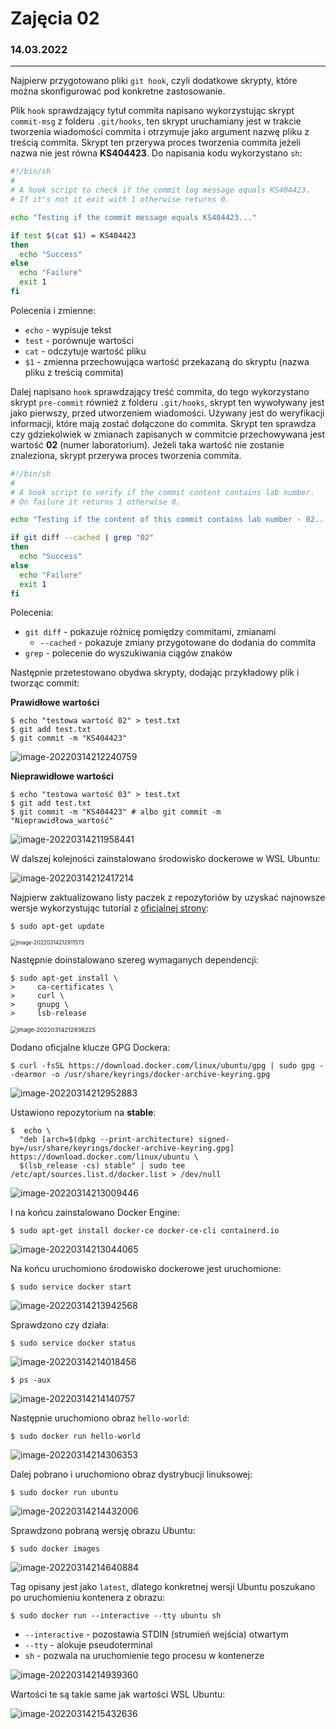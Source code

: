 # Zajęcia 02
### 14.03.2022
---

Najpierw przygotowano pliki `git hook`, czyli dodatkowe skrypty, które można skonfigurować pod konkretne zastosowanie.

Plik `hook` sprawdzający tytuł commita napisano wykorzystując skrypt `commit-msg` z folderu `.git/hooks`, ten skrypt uruchamiany jest w trakcie tworzenia wiadomości commita i otrzymuje jako argument nazwę pliku z treścią commita. Skrypt ten przerywa proces tworzenia commita jeżeli nazwa nie jest równa **KS404423**. Do napisania kodu wykorzystano `sh`:

```sh
#!/bin/sh
#
# A hook script to check if the commit log message equals KS404423.
# If it's not it exit with 1 otherwise returns 0.

echo "Testing if the commit message equals KS404423..."

if test $(cat $1) = KS404423
then
  echo "Success"
else
  echo "Failure"
  exit 1
fi
```

Polecenia i zmienne:

* `echo` - wypisuje tekst
* `test` - porównuje wartości
* `cat` - odczytuje wartość pliku
* `$1` - zmienna przechowująca wartość przekazaną do skryptu (nazwa pliku z treścią commita)

Dalej napisano `hook` sprawdzający treść commita, do tego wykorzystano skrypt `pre-commit` również z folderu `.git/hooks`, skrypt ten wywoływany jest jako pierwszy, przed utworzeniem wiadomości. Używany jest do weryfikacji informacji, które mają zostać dołączone do commita. Skrypt ten sprawdza czy gdziekolwiek w zmianach zapisanych w commitcie przechowywana jest wartość **02** (numer laboratorium). Jeżeli taka wartość nie zostanie znaleziona, skrypt przerywa proces tworzenia commita.

```sh
#!/bin/sh
#
# A hook script to verify if the commit content contains lab number.
# On failure it returns 1 otherwise 0.

echo "Testing if the content of this commit contains lab number - 02..."

if git diff --cached | grep "02"
then
  echo "Success"
else
  echo "Failure"
  exit 1
fi
```

Polecenia:

* `git diff` - pokazuje różnicę pomiędzy commitami, zmianami
  * `--cached` - pokazuje zmiany przygotowane do dodania do commita
* `grep` - polecenie do wyszukiwania ciągów znaków



Następnie przetestowano obydwa skrypty, dodając przykładowy plik i tworząc commit:

**Prawidłowe wartości**

```shell
$ echo "testowa wartość 02" > test.txt
$ git add test.txt
$ git commit -m "KS404423"
```

![image-20220314212240759](C:\Users\kale2\OneDrive\Dokumenty\MDO2022_S\INO\GCL02\KS404423\Lab01\image-20220314212240759.png)



**Nieprawidłowe wartości**

```shell
$ echo "testowa wartość 03" > test.txt
$ git add test.txt
$ git commit -m "KS404423" # albo git commit -m "Nieprawidłowa_wartość"
```

![image-20220314211958441](C:\Users\kale2\OneDrive\Dokumenty\MDO2022_S\INO\GCL02\KS404423\Lab01\image-20220314211958441.png)



W dalszej kolejności zainstalowano środowisko dockerowe w WSL Ubuntu:

![image-20220314212417214](C:\Users\kale2\OneDrive\Dokumenty\MDO2022_S\INO\GCL02\KS404423\Lab01\image-20220314212417214.png)

Najpierw zaktualizowano listy paczek z repozytoriów by uzyskać najnowsze wersje wykorzystując tutorial z [oficjalnej strony](https://docs.docker.com/engine/install/ubuntu/):

```shell
$ sudo apt-get update
```

<img src="C:\Users\kale2\OneDrive\Dokumenty\MDO2022_S\INO\GCL02\KS404423\Lab01\image-20220314212911573.png" alt="image-20220314212911573" style="zoom:60%;" />

Następnie doinstalowano szereg wymaganych dependencji:

```shell
$ sudo apt-get install \
>     ca-certificates \
>     curl \
>     gnupg \
>     lsb-release
```

<img src="C:\Users\kale2\OneDrive\Dokumenty\MDO2022_S\INO\GCL02\KS404423\Lab01\image-20220314212936225.png" alt="image-20220314212936225" style="zoom:67%;" />

Dodano oficjalne klucze GPG Dockera:

```shell
$ curl -fsSL https://download.docker.com/linux/ubuntu/gpg | sudo gpg --dearmor -o /usr/share/keyrings/docker-archive-keyring.gpg
```

![image-20220314212952883](C:\Users\kale2\OneDrive\Dokumenty\MDO2022_S\INO\GCL02\KS404423\Lab01\image-20220314212952883.png)

Ustawiono repozytorium na **stable**:

```shell
$  echo \
  "deb [arch=$(dpkg --print-architecture) signed-by=/usr/share/keyrings/docker-archive-keyring.gpg] https://download.docker.com/linux/ubuntu \
  $(lsb_release -cs) stable" | sudo tee /etc/apt/sources.list.d/docker.list > /dev/null
```

![image-20220314213009446](C:\Users\kale2\OneDrive\Dokumenty\MDO2022_S\INO\GCL02\KS404423\Lab01\image-20220314213009446.png)

I na końcu zainstalowano Docker Engine:

```shell
$ sudo apt-get install docker-ce docker-ce-cli containerd.io
```

<img src="C:\Users\kale2\OneDrive\Dokumenty\MDO2022_S\INO\GCL02\KS404423\Lab01\image-20220314213044065.png" alt="image-20220314213044065" style="zoom:100%;" />



Na końcu uruchomiono środowisko dockerowe jest uruchomione:

```shell
$ sudo service docker start
```

![image-20220314213942568](C:\Users\kale2\OneDrive\Dokumenty\MDO2022_S\INO\GCL02\KS404423\Lab01\image-20220314213942568.png)

Sprawdzono czy działa:

```shell
$ sudo service docker status
```

![image-20220314214018456](C:\Users\kale2\OneDrive\Dokumenty\MDO2022_S\INO\GCL02\KS404423\Lab01\image-20220314214018456.png)

```shell
$ ps -aux
```

![image-20220314214140757](C:\Users\kale2\OneDrive\Dokumenty\MDO2022_S\INO\GCL02\KS404423\Lab01\image-20220314214140757.png)

Następnie uruchomiono obraz `hello-world`:

```shell
$ sudo docker run hello-world
```

<img src="C:\Users\kale2\OneDrive\Dokumenty\MDO2022_S\INO\GCL02\KS404423\Lab01\image-20220314214306353.png" alt="image-20220314214306353" style="zoom:100%;" />

Dalej pobrano i uruchomiono obraz dystrybucji linuksowej:

```shell
$ sudo docker run ubuntu
```

![image-20220314214432006](C:\Users\kale2\OneDrive\Dokumenty\MDO2022_S\INO\GCL02\KS404423\Lab01\image-20220314214432006.png)

Sprawdzono pobraną wersję obrazu Ubuntu:

```shell
$ sudo docker images
```

![image-20220314214640884](C:\Users\kale2\OneDrive\Dokumenty\MDO2022_S\INO\GCL02\KS404423\Lab01\image-20220314214640884.png)

Tag opisany jest jako `latest`, dlatego konkretnej wersji Ubuntu poszukano po uruchomieniu kontenera z obrazu:

```shell
$ sudo docker run --interactive --tty ubuntu sh
```

* `--interactive` - pozostawia STDIN (strumień wejścia) otwartym
* `--tty` - alokuje pseudoterminal 
* `sh` - pozwala na uruchomienie tego procesu w kontenerze

![image-20220314214939360](C:\Users\kale2\OneDrive\Dokumenty\MDO2022_S\INO\GCL02\KS404423\Lab01\image-20220314214939360.png)

Wartości te są takie same jak wartości WSL Ubuntu:

![image-20220314215432636](C:\Users\kale2\OneDrive\Dokumenty\MDO2022_S\INO\GCL02\KS404423\Lab01\image-20220314215432636.png)
